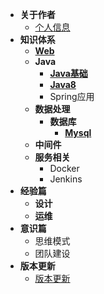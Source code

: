 
- **关于作者**
     - [个人信息](/use/home)
- **知识体系**     
    - [**Web**](/information/web)
    - **Java**
      - [**Java基础**](/information/java/java_base)
      - [**Java8**](/information/java/java8)
      - Spring应用
    - **数据处理**  
       - **数据库**
          - [**Mysql**](/information/database/mysql) 
    - **中间件**
    - **服务相关** 
      - Docker
      - Jenkins  
- **经验篇**
   - **设计** 
   - **运维** 
- **意识篇**
   - 思维模式
   - 团队建设
- **版本更新**
  - [版本更新](/docs/changelog)